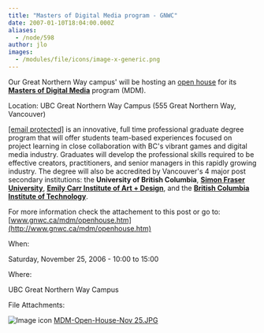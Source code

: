 ```yaml
---
title: "Masters of Digital Media program - GNWC"
date: 2007-01-10T18:04:00.000Z
aliases:
  - /node/598
author: jlo
images:
  - /modules/file/icons/image-x-generic.png
---
```


Our Great Northern Way campus' will be hosting an [open house](http://www.gnwc.ca/mdm/openhouse.htm)
for its [**Masters of Digital Media**](www.gnwc.ca/mdm) program (MDM).

Location: UBC Great Northern Way Campus (555 Great Northern Way, Vancouver)

[\[email protected\]](/cdn-cgi/l/email-protection) is an innovative, full time professional graduate degree program that will
offer students team-based experiences focused on project learning in close collaboration
with BC's vibrant games and digital media industry. Graduates will develop the
professional skills required to be effective creators, practitioners, and senior
managers in this rapidly growing industry. The degree will also be accredited by
Vancouver's 4 major post secondary institutions: the **University of British Columbia**, [**Simon Fraser
University**](http://www.sfu.ca), [**Emily Carr Institute of Art + Design**](htttp://www.eciad.ca), and the [**British
Columbia Institute of Technology**](http://www.bcit.ca).

For more information check the attachement to this post or go
to: [www.gnwc.ca/mdm/openhouse.htm](http://www.gnwc.ca/mdm/openhouse.htm)

When: 

Saturday, November 25, 2006 - 10:00 to 15:00

Where: 

UBC Great Northern Way Campus

File Attachments: 

 ![Image icon](/modules/file/icons/image-x-generic.png "image/jpeg") [MDM-Open-House-Nov 25.JPG](https://ubccsss.org/files/MDM-Open-House-Nov%2025.JPG)
